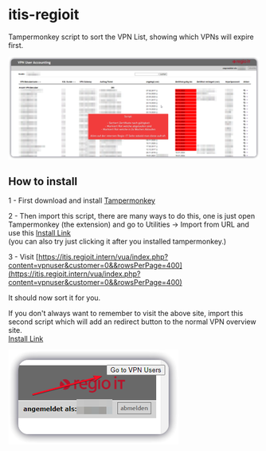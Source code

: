 # itis-regioit
Tampermonkey script to sort the VPN List, showing which VPNs will expire first.

![image](Features.png)



## How to install
1 - First download and install [Tampermonkey](https://www.tampermonkey.net/)

2 - Then import this script, there are many ways to do this, one is just open Tampermonkey (the extension) and go to Utilities -> Import from URL and use this [Install Link](https://github.com/Zuescho/itis-regioit/raw/main/Sort%20VPN%20Users%20by%20Certificate%20Expiry.user.js)  
(you can also try just clicking it after you installed tampermonkey.)

3 - Visit [https://itis.regioit.intern/vua/index.php?content=vpnuser&customer=0&&rowsPerPage=400](https://itis.regioit.intern/vua/index.php?content=vpnuser&customer=0&&rowsPerPage=400)  

It should now sort it for you.  

If you don't always want to remember to visit the above site, import this second script which will add an redirect button to the normal VPN overview site.  
[Install Link](https://github.com/Zuescho/itis-regioit/raw/main/Redirect%20Button%20for%20ITIS.user.js)  

![image](redirect.png)